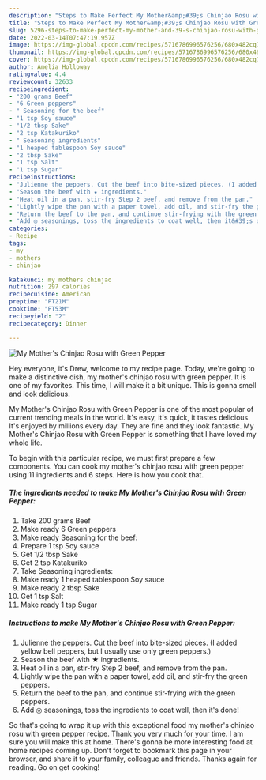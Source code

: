 ```yaml
---
description: "Steps to Make Perfect My Mother&amp;#39;s Chinjao Rosu with Green Pepper"
title: "Steps to Make Perfect My Mother&amp;#39;s Chinjao Rosu with Green Pepper"
slug: 5296-steps-to-make-perfect-my-mother-and-39-s-chinjao-rosu-with-green-pepper
date: 2022-03-14T07:47:19.957Z
image: https://img-global.cpcdn.com/recipes/5716786996576256/680x482cq70/my-mothers-chinjao-rosu-with-green-pepper-recipe-main-photo.jpg
thumbnail: https://img-global.cpcdn.com/recipes/5716786996576256/680x482cq70/my-mothers-chinjao-rosu-with-green-pepper-recipe-main-photo.jpg
cover: https://img-global.cpcdn.com/recipes/5716786996576256/680x482cq70/my-mothers-chinjao-rosu-with-green-pepper-recipe-main-photo.jpg
author: Amelia Holloway
ratingvalue: 4.4
reviewcount: 32633
recipeingredient:
- "200 grams Beef"
- "6 Green peppers"
- " Seasoning for the beef"
- "1 tsp Soy sauce"
- "1/2 tbsp Sake"
- "2 tsp Katakuriko"
- " Seasoning ingredients"
- "1 heaped tablespoon Soy sauce"
- "2 tbsp Sake"
- "1 tsp Salt"
- "1 tsp Sugar"
recipeinstructions:
- "Julienne the peppers. Cut the beef into bite-sized pieces. (I added yellow bell peppers, but I usually use only green peppers.)"
- "Season the beef with ★ ingredients."
- "Heat oil in a pan, stir-fry Step 2 beef, and remove from the pan."
- "Lightly wipe the pan with a paper towel, add oil, and stir-fry the green peppers."
- "Return the beef to the pan, and continue stir-frying with the green peppers."
- "Add ◎ seasonings, toss the ingredients to coat well, then it&#39;s done!"
categories:
- Recipe
tags:
- my
- mothers
- chinjao

katakunci: my mothers chinjao 
nutrition: 297 calories
recipecuisine: American
preptime: "PT21M"
cooktime: "PT53M"
recipeyield: "2"
recipecategory: Dinner

---
```



![My Mother&#39;s Chinjao Rosu with Green Pepper](https://img-global.cpcdn.com/recipes/5716786996576256/680x482cq70/my-mothers-chinjao-rosu-with-green-pepper-recipe-main-photo.jpg)

Hey everyone, it's Drew, welcome to my recipe page. Today, we're going to make a distinctive dish, my mother&#39;s chinjao rosu with green pepper. It is one of my favorites. This time, I will make it a bit unique. This is gonna smell and look delicious.

My Mother&#39;s Chinjao Rosu with Green Pepper is one of the most popular of current trending meals in the world. It's easy, it's quick, it tastes delicious. It's enjoyed by millions every day. They are fine and they look fantastic. My Mother&#39;s Chinjao Rosu with Green Pepper is something that I have loved my whole life.




To begin with this particular recipe, we must first prepare a few components. You can cook my mother&#39;s chinjao rosu with green pepper using 11 ingredients and 6 steps. Here is how you cook that.

<!--inarticleads1-->

##### The ingredients needed to make My Mother&#39;s Chinjao Rosu with Green Pepper:

1. Take 200 grams Beef
1. Make ready 6 Green peppers
1. Make ready  Seasoning for the beef:
1. Prepare 1 tsp Soy sauce
1. Get 1/2 tbsp Sake
1. Get 2 tsp Katakuriko
1. Take  Seasoning ingredients:
1. Make ready 1 heaped tablespoon Soy sauce
1. Make ready 2 tbsp Sake
1. Get 1 tsp Salt
1. Make ready 1 tsp Sugar




<!--inarticleads2-->

##### Instructions to make My Mother&#39;s Chinjao Rosu with Green Pepper:

1. Julienne the peppers. Cut the beef into bite-sized pieces. (I added yellow bell peppers, but I usually use only green peppers.)
1. Season the beef with ★ ingredients.
1. Heat oil in a pan, stir-fry Step 2 beef, and remove from the pan.
1. Lightly wipe the pan with a paper towel, add oil, and stir-fry the green peppers.
1. Return the beef to the pan, and continue stir-frying with the green peppers.
1. Add ◎ seasonings, toss the ingredients to coat well, then it&#39;s done!




So that's going to wrap it up with this exceptional food my mother&#39;s chinjao rosu with green pepper recipe. Thank you very much for your time. I am sure you will make this at home. There's gonna be more interesting food at home recipes coming up. Don't forget to bookmark this page in your browser, and share it to your family, colleague and friends. Thanks again for reading. Go on get cooking!
